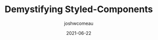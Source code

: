 ---
author: joshwcomeau
date: 2021-06-22
layout: post.njk
tags:
  - article
  - css
  - javascript
  - components
target_url: https://www.joshwcomeau.com/react/demystifying-styled-components/
title: Demystifying Styled-Components
---